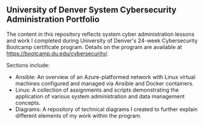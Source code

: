 ## University of Denver System Cybersecurity Administration Portfolio

The content in this repository reflects system cyber administration lessons and work I completed during University of Denver's 24-week Cybersecurity Bootcamp certificate program. Details on the program are available at https://bootcamp.du.edu/cybersecurity/.

Sections include:

- Ansible: An overview of an Azure-platformed network with Linux virtual machines configured and managed via Ansible and Docker containers.
- Linux: A collection of assignments and scripts demonstrating the application of various system administration and data management concepts.
- Diagrams: A repository of technical diagrams I created to further explain different elements of my work within the program.

